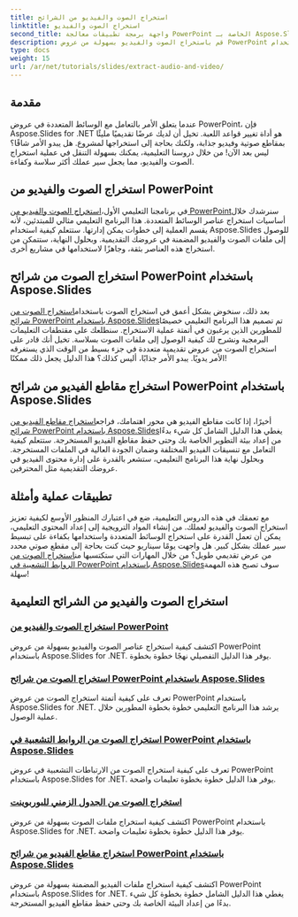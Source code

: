 ```yaml
---
title: استخراج الصوت والفيديو من الشرائح
linktitle: استخراج الصوت والفيديو
second_title: واجهة برمجة تطبيقات معالجة PowerPoint الخاصة بـ Aspose.Slides .NET
description: قم باستخراج الصوت والفيديو بسهولة من عروض PowerPoint باستخدام Aspose.Slides for .NET من خلال دروسنا التعليمية الشاملة خطوة بخطوة.
type: docs
weight: 15
url: /ar/net/tutorials/slides/extract-audio-and-video/
---
```

## مقدمة

عندما يتعلق الأمر بالتعامل مع الوسائط المتعددة في عروض PowerPoint، فإن Aspose.Slides for .NET هو أداة تغيير قواعد اللعبة. تخيل أن لديك عرضًا تقديميًا مليئًا بمقاطع صوتية وفيديو جذابة، ولكنك بحاجة إلى استخراجها لمشروع. هل يبدو الأمر شاقًا؟ ليس بعد الآن! من خلال دروسنا التعليمية، يمكنك بسهولة التنقل في عملية استخراج الصوت والفيديو، مما يجعل سير عملك أكثر سلاسة وكفاءة.

## استخراج الصوت والفيديو من PowerPoint

 في برنامجنا التعليمي الأول،[استخراج الصوت والفيديو من PowerPoint](./extracting-audio-and-video/)سنرشدك خلال أساسيات استخراج عناصر الوسائط المتعددة. هذا البرنامج التعليمي مثالي للمبتدئين، لأنه يقسم العملية إلى خطوات يمكن إدارتها. ستتعلم كيفية استخدام Aspose.Slides للوصول إلى ملفات الصوت والفيديو المضمنة في عروضك التقديمية. وبحلول النهاية، ستتمكن من استخراج هذه العناصر بثقة، وجاهزًا لاستخدامها في مشاريع أخرى.

## استخراج الصوت من شرائح PowerPoint باستخدام Aspose.Slides

 بعد ذلك، سنخوض بشكل أعمق في استخراج الصوت باستخدام[استخراج الصوت من شرائح PowerPoint باستخدام Aspose.Slides](./extract-audio-from-powerpoint/)تم تصميم هذا البرنامج التعليمي خصيصًا للمطورين الذين يرغبون في أتمتة عملية الاستخراج. سنطلعك على مقتطفات التعليمات البرمجية ونشرح لك كيفية الوصول إلى ملفات الصوت بسلاسة. تخيل أنك قادر على استخراج الصوت من عروض تقديمية متعددة في جزء بسيط من الوقت الذي يستغرقه الأمر يدويًا. يبدو الأمر جذابًا، أليس كذلك؟ هذا الدليل يجعل ذلك ممكنًا!

## استخراج مقاطع الفيديو من شرائح PowerPoint باستخدام Aspose.Slides

 أخيرًا، إذا كانت مقاطع الفيديو هي محور اهتمامك، فراجع[استخراج مقاطع الفيديو من شرائح PowerPoint باستخدام Aspose.Slides](./extract-videos-from-powerpoint-slides/)يغطي هذا الدليل الشامل كل شيء بدءًا من إعداد بيئة التطوير الخاصة بك وحتى حفظ مقاطع الفيديو المستخرجة. ستتعلم كيفية التعامل مع تنسيقات الفيديو المختلفة وضمان الجودة العالية في الملفات المستخرجة. وبحلول نهاية هذا البرنامج التعليمي، ستشعر بالقدرة على إدارة محتوى الفيديو في عروضك التقديمية مثل المحترفين.

## تطبيقات عملية وأمثلة

مع تعمقك في هذه الدروس التعليمية، ضع في اعتبارك المنظور الأوسع لكيفية تعزيز استخراج الصوت والفيديو لعملك. من إنشاء المواد الترويجية إلى إعداد المحتوى التعليمي، يمكن أن تعمل القدرة على استخراج الوسائط المتعددة واستخدامها بكفاءة على تبسيط سير عملك بشكل كبير. هل واجهت يومًا سيناريو حيث كنت بحاجة إلى مقطع صوتي محدد من عرض تقديمي طويل؟ من خلال المهارات التي ستكتسبها من[استخراج الصوت من الروابط التشعبية في PowerPoint باستخدام Aspose.Slides](./extract-audio-from-hyperlinks/)سوف تصبح هذه المهمة سهلة!

## استخراج الصوت والفيديو من الشرائح التعليمية
### [استخراج الصوت والفيديو من PowerPoint](./extracting-audio-and-video/)
اكتشف كيفية استخراج عناصر الصوت والفيديو بسهولة من عروض PowerPoint باستخدام Aspose.Slides for .NET. يوفر هذا الدليل التفصيلي نهجًا خطوة بخطوة.
### [استخراج الصوت من شرائح PowerPoint باستخدام Aspose.Slides](./extract-audio-from-powerpoint/)
تعرف على كيفية أتمتة استخراج الصوت من عروض PowerPoint باستخدام Aspose.Slides for .NET. يرشد هذا البرنامج التعليمي خطوة بخطوة المطورين خلال عملية الوصول.
### [استخراج الصوت من الروابط التشعبية في PowerPoint باستخدام Aspose.Slides](./extract-audio-from-hyperlinks/)
تعرف على كيفية استخراج الصوت من الارتباطات التشعبية في عروض PowerPoint باستخدام Aspose.Slides for .NET. يوفر هذا الدليل خطوة بخطوة تعليمات واضحة.
### [استخراج الصوت من الجدول الزمني للبوربوينت](./extracting-audio-from-timeline/)
اكتشف كيفية استخراج ملفات الصوت بسهولة من عروض PowerPoint باستخدام Aspose.Slides for .NET. يوفر هذا الدليل خطوة بخطوة تعليمات واضحة.
### [استخراج مقاطع الفيديو من شرائح PowerPoint باستخدام Aspose.Slides](./extract-videos-from-powerpoint-slides/)
اكتشف كيفية استخراج ملفات الفيديو المضمنة بسهولة من عروض PowerPoint باستخدام Aspose.Slides for .NET. يغطي هذا الدليل الشامل خطوة بخطوة كل شيء بدءًا من إعداد البيئة الخاصة بك وحتى حفظ مقاطع الفيديو المستخرجة.